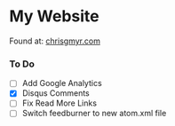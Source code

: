 # My Website

Found at: [chrisgmyr.com](http://www.chrisgmyr.com)

### To Do
- [ ] Add Google Analytics
- [x] Disqus Comments
- [ ] Fix Read More Links
- [ ] Switch feedburner to new atom.xml file
